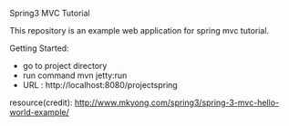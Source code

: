 Spring3 MVC Tutorial

This repository is an example web application for spring mvc tutorial.

Getting Started:
- go to project directory
- run command
mvn jetty:run
- URL : http://localhost:8080/projectspring

resource(credit):
  http://www.mkyong.com/spring3/spring-3-mvc-hello-world-example/
